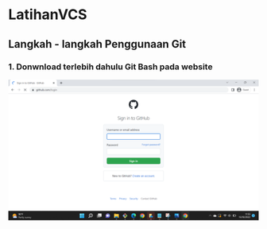 # LatihanVCS
## Langkah - langkah Penggunaan Git
### 1. Donwnload terlebih dahulu Git Bash pada website
![Gambar 1](screenshot/logingithubweb.png)

